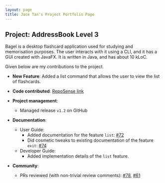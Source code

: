 ```yaml
---
layout: page
title: Jace Tan's Project Portfolio Page
---
```


## Project: AddressBook Level 3

Bagel is a desktop flashcard application used for studying and memorisation purposes. The user interacts with it using a CLI, and it has a GUI created with JavaFX. It is written in Java, and has about 10 kLoC.

Given below are my contributions to the project.

* **New Feature**: Added a list command that allows the user to view the list of flashcards.

* **Code contributed**: [RepoSense link]()

* **Project management**:
  * Managed release `v1.2` on GitHub

* **Documentation**:
  * User Guide:
    * Added documentation for the feature `list`: [\#72]()
    * Did cosmetic tweaks to existing documentation of the feature `exit`: [\#74]()
  * Developer Guide:
    * Added implementation details of the `list` feature.

* **Community**:
  * PRs reviewed (with non-trivial review comments): [\#78](https://github.com/nus-cs2103-AY2021S1/ip/pull/78), [\#61](https://github.com/nus-cs2103-AY2021S1/ip/pull/61)
